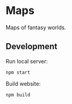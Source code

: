 # Maps

Maps of fantasy worlds.

## Development

Run local server:
```
npm start
```

Build website:
```
npm build
```